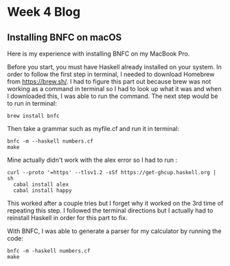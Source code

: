 # Week 4 Blog
## Installing BNFC on macOS
Here is my experience with installing BNFC on my MacBook Pro. 

Before you start, you must have Haskell already installed on your system. In order to follow the first step in terminal, I needed to download Homebrew from https://brew.sh/. I had to figure this part out because brew was not working as a command in terminal so I had to look up what it was and when I downloaded this, I was able to run the command. The next step would be to run in terminal:

```
brew install bnfc
```

Then take a grammar such as myfile.cf and run it in terminal:

```
bnfc -m --haskell numbers.cf
make
```

Mine actually didn't work with the alex error so I had to run :

```
curl --proto '=https' --tlsv1.2 -sSf https://get-ghcup.haskell.org | sh
  cabal install alex 
  cabal install happy 
```

This worked after a couple tries but I forget why it worked on the 3rd time of repeating this step. I followed the terminal directions but I actually had to reinstall Haskell in order for this part to fix. 

With BNFC, I was able to generate a parser for my calculator by running the code:

```
bnfc -m -haskell numbers.cf
make
```

